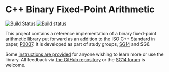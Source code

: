 # C++ Binary Fixed-Point Arithmetic

[![Build Status](https://travis-ci.org/johnmcfarlane/fixed_point.svg?branch=master)](https://travis-ci.org/johnmcfarlane/fixed_point)
[![Build status](https://ci.appveyor.com/api/projects/status/p60lpkq9u90h83fi/branch/master?svg=true)](https://ci.appveyor.com/project/johnmcfarlane/fixed-point/branch/master)

This project contains a reference implementation of a binary fixed-point arithmetic library
put forward as an addition to the ISO C++ Standard in paper, [P0037](http://johnmcfarlane.github.io/fixed_point/papers/p0037.html).
It is developed as part of study groups, [SG14](https://groups.google.com/a/isocpp.org/forum/#!forum/sg14) and SG6.

Some [instructions are provided](http://johnmcfarlane.github.io/fixed_point/) for anyone wishing to learn more or use the library.
All feedback via [the GitHub repository](https://github.com/johnmcfarlane/fixed_point)
or the [SG14 forum](https://groups.google.com/a/isocpp.org/forum/#!forum/sg14) is welcome.
